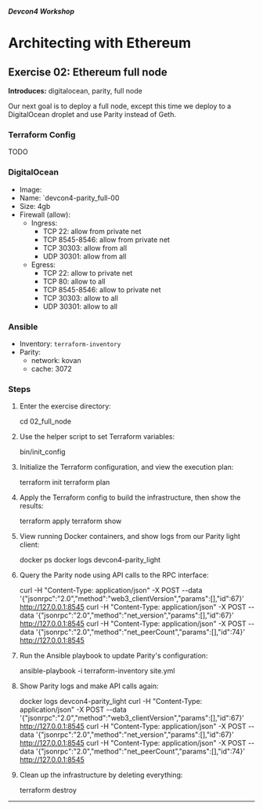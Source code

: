 ***Devcon4 Workshop***
# Architecting with Ethereum
## Exercise 02: Ethereum full node

**Introduces:** digitalocean, parity, full node

Our next goal is to deploy a full node, except this time we deploy to a DigitalOcean droplet and use Parity instead of Geth.

### Terraform Config
TODO

### DigitalOcean
- Image: 
- Name: `devcon4-parity_full-00
- Size: 4gb
- Firewall (allow):
  - Ingress:
    - TCP 22: allow from private net
    - TCP 8545-8546: allow from private net
    - TCP 30303: allow from all
    - UDP 30301: allow from all
  - Egress:
    - TCP 22: allow to private net
    - TCP 80: allow to all
    - TCP 8545-8546: allow to private net
    - TCP 30303: allow to all
    - UDP 30301: allow to all

### Ansible 
- Inventory: `terraform-inventory`
- Parity:
  - network: kovan
  - cache: 3072

### Steps

1. Enter the exercise directory:

    cd 02_full_node

2. Use the helper script to set Terraform variables:

    bin/init_config

3. Initialize the Terraform configuration, and view the execution plan:

    terraform init
    terraform plan

4. Apply the Terraform config to build the infrastructure, then show the results:

    terraform apply
    terraform show
    
4. View running Docker containers, and show logs from our Parity light client:

    docker ps
    docker logs devcon4-parity_light

5. Query the Parity node using API calls to the RPC interface:

    curl -H "Content-Type: application/json" -X POST --data '{"jsonrpc":"2.0","method":"web3_clientVersion","params":[],"id":67}' http://127.0.0.1:8545
    curl -H "Content-Type: application/json" -X POST --data '{"jsonrpc":"2.0","method":"net_version","params":[],"id":67}' http://127.0.0.1:8545
    curl -H "Content-Type: application/json" -X POST --data '{"jsonrpc":"2.0","method":"net_peerCount","params":[],"id":74}' http://127.0.0.1:8545

6. Run the Ansible playbook to update Parity's configuration:

    ansible-playbook -i terraform-inventory site.yml

7. Show Parity logs and make API calls again:

    docker logs devcon4-parity_light
    curl -H "Content-Type: application/json" -X POST --data '{"jsonrpc":"2.0","method":"web3_clientVersion","params":[],"id":67}' http://127.0.0.1:8545
    curl -H "Content-Type: application/json" -X POST --data '{"jsonrpc":"2.0","method":"net_version","params":[],"id":67}' http://127.0.0.1:8545
    curl -H "Content-Type: application/json" -X POST --data '{"jsonrpc":"2.0","method":"net_peerCount","params":[],"id":74}' http://127.0.0.1:8545

6. Clean up the infrastructure by deleting everything:

    terraform destroy

---
